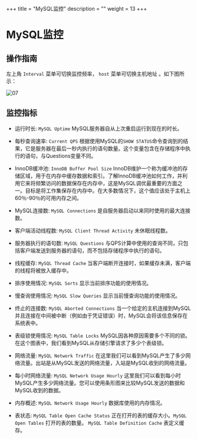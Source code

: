 +++
title = "MySQL监控"
description = ""
weight = 13
+++

# MySQL监控

## 操作指南

左上角 `Interval` 菜单可切换监控频率， `host` 菜单可切换主机地址 。如下图所示：

![07](/docs/user-guide/operating-manage/application-monitoring/image/mysql_template.png)

## 监控指标

 - 运行时长: `MySQL Uptime` MySQL服务器自从上次重启运行到现在的时长。

 - 每秒查询速率: `Current QPS` 根据使用MySQL的`SHOW STATUS`命令查询到的结果，它是服务器在最后一秒内执行的语句数量。这个变量包含在存储程序中执行的语句，与Questions变量不同。

 - InnoDB缓冲池: `InnoDB Buffer Pool Size` InnoDB维护一个称为缓冲池的存储区域，用于在内存中缓存数据和索引。了解InnoDB缓冲池如何工作，并利用它来将频繁访问的数据保存在内存中，这是MySQL调优最重要的方面之一。目标是将工作集保存在内存中。在大多数情况下，这个值应该处于主机上60％-90％的可用内存之间。

 - MySQL连接数: `MySQL Connections` 是自服务器启动以来同时使用的最大连接数。

 - 客户端活动线程数: `MySQL Client Thread Activity` 未休眠线程数。

 - 服务器执行的语句数: `MySQL Questions` 与QPS计算中使用的查询不同，只包括客户端发送到服务器的语句，而不包括存储程序中执行的语句。

 - 线程缓存: `MySQL Thread Cache` 当客户端断开连接时，如果缓存未满，客户端的线程将被放入缓存中。

 - 排序使用情况: `MySQL Sorts` 显示当前排序功能的使用情况。

 - 慢查询使用情况: `MySQL Slow Queries` 显示当前慢查询功能的使用情况。

 - 终止的连接数: `MySQL Aborted Connections` 当一个给定的主机连接到MySQL并且连接在中间被中断（例如由于凭证错误）时，MySQL会将该信息保存在系统表中。

 - 表级锁使用情况: `MySQL Table Locks` MySQL因各种原因需要多个不同的锁。在这个图表中，我们看到MySQL从存储引擎请求了多少个表级锁。

 - 网络流量: `MySQL Network Traffic` 在这里我们可以看到MySQL产生了多少网络流量。出站是从MySQL发送的网络流量，入站是MySQL收到的网络流量。

 - 每小时网络流量: `MySQL Network Usage Hourly` 这里我们可以看到每小时MySQL产生多少网络流量。您可以使用条形图来比较MySQL发送的数据和MySQL收到的数据。

 - 内存概述: `MySQL Network Usage Hourly` 数据库使用的内存情况。

 - 表状态: `MySQL Table Open Cache Status` 正在打开的表的缓存大小。`MySQL Open Tables` 打开的表的数量。 `MySQL Table Definition Cache`  表定义缓存。